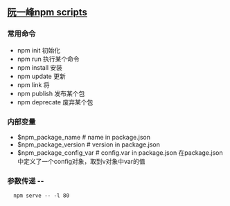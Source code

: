 ## [阮一峰npm scripts](http://www.ruanyifeng.com/blog/2016/10/npm_scripts.html)
### 常用命令
- npm init 初始化
- npm run 执行某个命令
- npm install 安装
- npm update 更新
- npm link 将
- npm publish 发布某个包
- npm deprecate 废弃某个包
### 内部变量
- $npm_package_name    # name in package.json
- $npm_package_version # version in package.json
- $npm_package_config_var # config.var in package.json 在package.json 中定义了一个config对象，取到v对象中var的值
### 参数传递 --
```shell
  npm serve -- -l 80
```